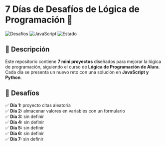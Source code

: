 # 7 Días de Desafíos de Lógica de Programación 🚀  

![Desafíos](https://img.shields.io/badge/Desafíos-7%20días-blue)
![JavaScript](https://img.shields.io/badge/JavaScript-F7DF1E?style=for-the-badge&logo=javascript&logoColor=black)
![Estado](https://img.shields.io/badge/Estado-En%20progreso-green)

## 📌 Descripción  
Este repositorio contiene **7 mini proyectos** diseñados para mejorar la lógica de programación, siguiendo el curso de **Lógica de Programación de Alura**. Cada día se presenta un nuevo reto con una solución en **JavaScript y Python**.

## 📅 Desafíos  
✅ **Día 1:** proyecto citas aleatoria    
✅ **Día 2:** almacenar valores en variables con 
un formulario  
✅ **Día 3:** sin definir   
✅ **Día 4:** sin definir  
✅ **Día 5:** sin definir  
✅ **Día 6:** sin definir  
✅ **Día 7:** sin definir  

